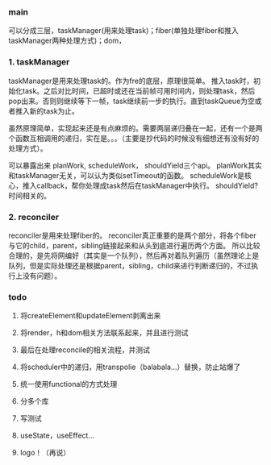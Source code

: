 ### main
可以分成三层，taskManager(用来处理task)；fiber(单独处理fiber和推入taskManager两种处理方式)；dom，

### 1. taskManager

taskManager是用来处理task的。作为fre的底层，原理很简单。
推入task时，初始化task。之后对比时间，已超时或还在当前帧可用时间内，则处理task，然后pop出来。否则则继续等下一帧，task继续前一步的执行。直到taskQueue为空或者推入新的task为止。

虽然原理简单，实现起来还是有点麻烦的。需要两层递归叠在一起，还有一个是两个函数互相调用的递归，实在是。。。（主要是抄代码的时候没有细想还有没有好的处理方式）。

可以暴露出来 planWork, scheduleWork， shouldYield三个api。
planWork其实和taskManager无关，可以认为类似setTimeout的函数。
scheduleWork是核心，推入callback，帮你处理成task然后在taskManager中执行。
shouldYield? 时间相关的。

### 2. reconciler

reconciler是用来处理fiber的。
reconciler真正重要的是两个部分，将各个fiber与它的child，parent，sibling链接起来和从头到底进行遍历两个方面。
所以比较合理的，是先将网编好（其实是一个队列），然后再对着队列遍历（虽然理论上是队列，但是实际处理还是根据parent，sibling，child来进行判断递归的，不过执行上没有问题）。

### todo

1. 将createElement和updateElement剥离出来
2. 将render，h和dom相关方法联系起来，并且进行测试
3. 最后在处理reconcile的相关流程，并测试
4. 将scheduler中的递归，用transpolie（balabala...）替换，防止站爆了


5. 统一使用functional的方式处理
6. 分多个库
7. 写测试
8. useState，useEffect...
9. logo！（再说）